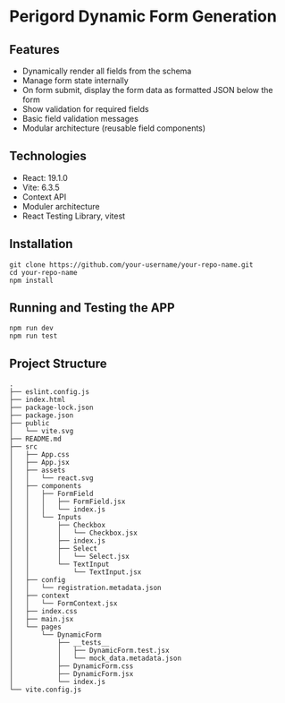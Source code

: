 # Perigord Dynamic Form Generation

## Features

- Dynamically render all fields from the schema
- Manage form state internally
- On form submit, display the form data as formatted JSON below the form
- Show validation for required fields
- Basic field validation messages
- Modular architecture (reusable field components)

## Technologies
- React: 19.1.0
- Vite: 6.3.5
- Context API
-  Moduler architecture
-  React Testing Library, vitest 

## Installation

``` 
git clone https://github.com/your-username/your-repo-name.git
cd your-repo-name
npm install
```
## Running and Testing the APP

```
npm run dev
npm run test
````

## Project Structure
```
.
├── eslint.config.js
├── index.html
├── package-lock.json
├── package.json
├── public
│   └── vite.svg
├── README.md
├── src
│   ├── App.css
│   ├── App.jsx
│   ├── assets
│   │   └── react.svg
│   ├── components
│   │   ├── FormField
│   │   │   ├── FormField.jsx
│   │   │   └── index.js
│   │   └── Inputs
│   │       ├── Checkbox
│   │       │   └── Checkbox.jsx
│   │       ├── index.js
│   │       ├── Select
│   │       │   └── Select.jsx
│   │       └── TextInput
│   │           └── TextInput.jsx
│   ├── config
│   │   └── registration.metadata.json
│   ├── context
│   │   └── FormContext.jsx
│   ├── index.css
│   ├── main.jsx
│   └── pages
│       └── DynamicForm
│           ├── __tests__
│           │   ├── DynamicForm.test.jsx
│           │   └── mock_data.metadata.json
│           ├── DynamicForm.css
│           ├── DynamicForm.jsx
│           └── index.js
└── vite.config.js
```



